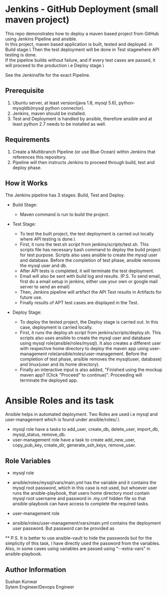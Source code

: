 # Jenkins - GitHub Deployment (small maven project)

This repo demonstrates how to deploy a maven based project from GitHub using Jenkins Pipeline and ansible.\
In this project, maven based application is built, tested and deployed.
in Build stage.\ 
Then the test deployment will be done in Test stagewhere API testing is done.\
If the pipeline builds without failure, and if every test cases are passed, it will proceed to the production i.e Deploy stage.\

See the Jenkinsfile for the exact Pipeline.

Prerequisite
------------
1. Ubuntu server, at least version(java 1.8, mysql 5.6), python-mysqldb(mysql python connector).
2. Jenkins, maven should be installed.
2. Test and Deployment is handled by ansible, therefore ansible and at least python 2.7 needs to be installed as well.

Requirements
------------
1. Create a Multibranch Pipeline (or use Blue Ocean) within Jenkins that references this repository.
2. Pipeline will then instructs Jenkins to proceed through build, test and deploy phase.


How it Works
------------
The Jenkins pipeline has 3 stages: Build, Test and Deploy.

* Build Stage:
  * Maven command is run to build the project.

* Test Stage:
  * To test the built project, the test deployment is carried out locally where API testing is done.\
  * First, it runs the test.sh script from jenkins/scripts/test.sh. This scripts file has necessary bash command to deploy the build project for test purpose. Scripts also uses ansible to create the mysql user and database. Before the completion of test phase, ansible removes the mysql user and db.
  * After API tests is completed, it will terminate the test deployment.
  * Email will also be sent with build log and results. (P.S. To send email, first do a email setup in jenkins, either use your own or google mail server to send an email)
  * Then, Jenkins pipeline will artifact the API Test results in Artifacts for future use.
  * Finally results of APT test cases are displayed in the Test.
 
* Deploy Stage:
  * To deploy the tested project, the Deploy stage is carried out. In this case, deployment is carried locally.
  * First, it runs the deploy.sh script from jenkins/scripts/deploy.sh. This scripts also uses ansible to create the mysql user and database using mysql role(ansible/roles/mysql). It also creates a different user with respective home directory to deploy the maven app using user-management role(ansible/roles/user-management. Before the completion of test phase, ansible removes the mysql(user, database) and linux(user and its home directory).
  * Finally an interactive input is also added, "Finished using the mockup maven app? (Click "Proceed" to continue)". Proceeding will terminate the deployed app. 


Ansible Roles and its task
========
Ansible helps in automated deployment. 
Two Roles are used i.e mysql and user-management which is found under ansible/roles/.\
* mysql role have a tasks to add_user, create_db, delete_user, import_db, mysql_status, remove_db.
* user-management role have a task to create add_new_user, copy_pub_key, create_dir, generate_ssh_keys, remove_user.

Role Variables
--------------
* mysql role
 * ansible/roles/mysql/vars/main.yml has the variable and it contains the mysql root password, which in this case is not used, but whoever user runs the ansible-playbook, that users home directory most contain mysql root username and password in .my.cnf hidden file so that ansible-playbook can have access to complete the required tasks.
 
* user-management role
 * ansible/roles/user-management/vars/main.yml contains the deployment user password. But password can be provided as

** P.S. It is better to use ansible-vault to hide the passwords but for the simplicity of this task, I have directly used the password from the variables. Also, in some cases using variables are passed using "--extra-vars" in ansible-playbook.  

Author Information
------------------

Sushan Kunwar\
Sytem Engineer/Devops Engineer
